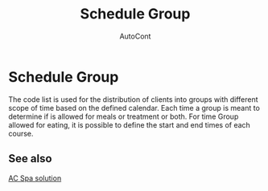﻿---
    title: "Schedule Group"
    author: AutoCont
    ms.date: 04/30/2018
    ms.topic: article
    ms.prod: dynamics-nav-2017
    ms.contentlocale: en
    ms.lasthandoff: 04/30/2018
---

# Schedule Group

The code list is used for the distribution of clients into groups with different scope of time based on the defined calendar. Each time a group is meant to determine if is allowed for meals or treatment or both. For time Group allowed for eating, it is possible to define the start and end times of each course. 


## <a name="see-also"></a>See also
[AC Spa solution](ac-spa-solution.md)